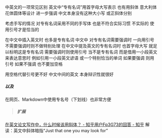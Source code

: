 中英文的一项常见区别
英文中“专有名词”用首字母大写表示
也有用斜体 意大利体花体圆体等设计 进一步强调
中文本身没有这种大小写 或正斜体分别

考虑手写的情况
对专有名词采用不同的手写体
也是不符合实际习惯 不实际的
使用引号才是恰当的

在中文中插入英文时 也多是专有名词
中文中 对专有名词需要强调时 一向用引号
不需要强调时则不做特别处理
在中文中提及英文的专有名词时
也首字母大写 就足以标明这是专有名词
需要强调时则使用引号
当不是专有名词 而是借用一小段英文来表达意思时
例如引用一小段英文谚语 或一个特别恰当的单词
如果要强调 则用引号
如果不强调 也不要加空格

用空格代替引号更不好
中文中间的英文 本身辩识性就很好

##### 以及
在网页、Markdown中使用专名号（下划线）也非常方便

>##### 扩展
[在英文论文写作中，什么时候该用斜体？ - 知乎用户Fp3G73的回答 - 知乎](https://www.zhihu.com/question/27536649/answer/965846902)
解读：英文中斜体暗指“Just that one you may look for”
